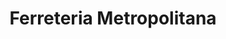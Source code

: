 ---
title: "Ferreteria Metropolitana"
url: /santo-domingo-este/ferreteria-metropolitana/
shop: hardware
---